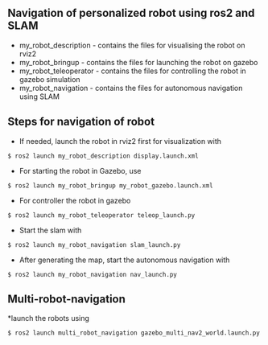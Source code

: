 ## Navigation of personalized robot using ros2 and SLAM 

* my_robot_description - contains the files for visualising the robot on rviz2
* my_robot_bringup - contains the files for launching the robot on gazebo
* my_robot_teleoperator - contains the files for controlling the robot in gazebo simulation
* my_robot_navigation - contains the files for autonomous navigation using SLAM

## Steps for navigation of robot

* If needed, launch the robot in rviz2 first for visualization with
```
$ ros2 launch my_robot_description display.launch.xml
```

* For starting the robot in Gazebo, use
```
$ ros2 launch my_robot_bringup my_robot_gazebo.launch.xml
```

* For controller the robot in gazebo
```
$ ros2 launch my_robot_teleoperator teleop_launch.py
```

* Start the slam with
```
$ ros2 launch my_robot_navigation slam_launch.py
```

* After generating the map, start the autonomous navigation with
```
$ ros2 launch my_robot_navigation nav_launch.py
```

## Multi-robot-navigation

*launch the robots using
```
$ ros2 launch multi_robot_navigation gazebo_multi_nav2_world.launch.py
```

